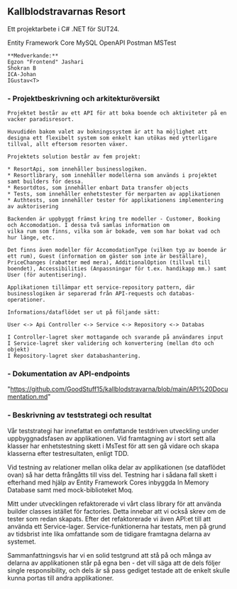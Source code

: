 ## Kallblodstravarnas Resort
   Ett projektarbete i C# .NET för SUT24.

   Entity Framework Core
   MySQL
   OpenAPI
   Postman
   MSTest

   ```
   **Medverkande:**
   Egzon "Frontend" Jashari
   Shokran B
   ICA-Johan
   IGustav<T>
```
   
   ### - Projektbeskrivning och arkitekturöversikt

    Projektet består av ett API för att boka boende och aktiviteter på en vacker paradisresort. 

    Huvudidén bakom valet av bokningssystem är att ha möjlighet att designa ett flexibelt system som enkelt kan utökas med ytterligare
    tillval, allt eftersom resorten växer.

    Projektets solution består av fem projekt: 
    
    * ResortApi, som innehåller businesslogiken.
    * Resortlibrary, som innehåller modellerna som används i projektet samt builders för dessa.
    * Resortdtos, som innehåller enbart Data transfer objects
    * Tests, som innehåller enhetstester för merparten av applikationen
    * Authtests, som innehåller tester för applikationens implementering av auktorisering

    Backenden är uppbyggt främst kring tre modeller - Customer, Booking och Accomodation. I dessa två samlas information om
    vilka rum som finns, vilka som är bokade, vem som har bokat vad och hur länge, etc.

    Det finns även modeller för AccomodationType (vilken typ av boende är ett rum), Guest (information om gäster som inte är beställare),
    PriceChanges (rabatter med mera), AdditionalOption (tillval till boendet), Accessibilities (Anpassningar för t.ex. handikapp mm.) samt
    User (för autentisering).

    Applikationen tillämpar ett service-repository pattern, där businesslogiken är separerad från API-requests och databas-operationer.

    Informations/dataflödet ser ut på följande sätt:

    User <-> Api Controller <-> Service <-> Repository <-> Databas

    I Controller-lagret sker mottagande och svarande på användares input
    I Service-lagret sker validering och konvertering (mellan dto och objekt)
    I Repository-lagret sker databashantering.

    
  ###  - Dokumentation av API-endpoints

  "https://github.com/GoodStuff15/kallblodstravarna/blob/main/API%20Documentation.md"
    
  ###  - Beskrivning av teststrategi och resultat

   Vår teststrategi har innefattat en omfattande testdriven utveckling under uppbyggnadsfasen av applikationen.
   Vid framtagning av i stort sett alla klasser har enhetstestning skett i MsTest för att sen gå vidare och skapa
   klasserna efter testresultaten, enligt TDD. 
   
   Vid testning av relationer mellan olika delar av applikationen (se dataflödet ovan) så har detta frångåtts till viss del. 
   Testning har i sådana fall skett i efterhand med hjälp av Entity Framework Cores inbyggda In Memory Database samt 
   med mock-biblioteket Moq.

   Mitt under utvecklingen refaktorerade vi vårt class library för att använda builder classes istället för
   factories. Detta innebar att vi också skrev om de tester som redan skapats. 
   Efter det refaktorerade vi även API:et till att använda ett Service-lager. Service-funktionerna har testats, 
   men på grund av tidsbrist inte lika omfattande som de tidigare framtagna delarna av systemet. 

   Sammanfattningsvis har vi en solid testgrund att stå på och många av delarna av applikationen står på egna ben - 
   det vill säga att de dels följer single responsibility, och dels är så pass gediget testade att de enkelt
   skulle kunna portas till andra applikationer.
